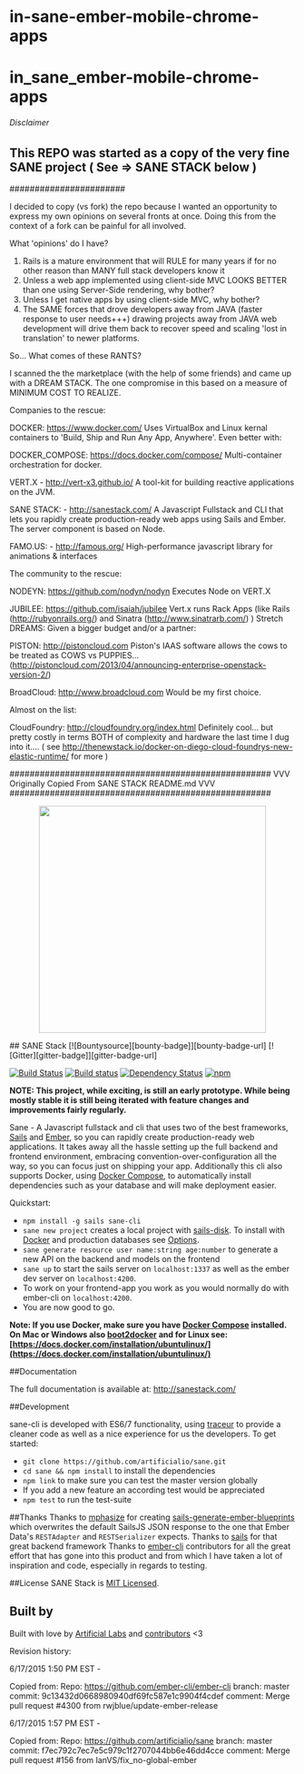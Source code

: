 # in-sane-ember-mobile-chrome-apps

# in_sane_ember-mobile-chrome-apps

###### Disclaimer #####
## This REPO was started as a copy of the very fine SANE project ( See => SANE STACK below )
#######################

I decided to copy (vs fork) the repo because I wanted an opportunity to express my own opinions on several fronts at once. Doing this from the context of a fork can be painful for all involved.

What 'opinions' do I have?

1) Rails is a mature environment that will RULE for many years if for no other reason than MANY full stack developers know it
2) Unless a web app implemented using client-side MVC LOOKS BETTER than one using Server-Side rendering, why bother?
3) Unless I get native apps by using client-side MVC, why bother?
4) The SAME forces that drove developers away from JAVA (faster response to user needs+++) drawing projects away from JAVA web development will drive them back to recover speed and scaling 'lost in translation' to newer platforms.

So... What comes of these RANTS?

I scanned the the marketplace (with the help of some friends) and came up with a DREAM STACK. The one compromise in this based on a measure of MINIMUM COST TO REALIZE.

Companies to the rescue:

DOCKER: https://www.docker.com/
    Uses VirtualBox and Linux kernal containers to 'Build, Ship and Run Any App, Anywhere'. Even better with:

DOCKER_COMPOSE: https://docs.docker.com/compose/
    Multi-container orchestration for docker.

VERT.X - http://vert-x3.github.io/
    A tool-kit for building reactive applications on the JVM.

SANE STACK: - http://sanestack.com/
    A Javascript Fullstack and CLI that lets you rapidly create production-ready web apps using Sails and Ember. The server component is based on Node.

FAMO.US: - http://famous.org/
    High-performance javascript library for animations & interfaces

The community to the rescue:

NODEYN: https://github.com/nodyn/nodyn
    Executes Node on VERT.X

JUBILEE: https://github.com/isaiah/jubilee
    Vert.x runs Rack Apps (like Rails (http://rubyonrails.org/) and Sinatra (http://www.sinatrarb.com/) )
Stretch DREAMS: Given a bigger budget and/or a partner:

PISTON: http://pistoncloud.com
  Piston's IAAS software allows the cows to be treated as COWS vs PUPPIES... (http://pistoncloud.com/2013/04/announcing-enterprise-openstack-version-2/)

BroadCloud: http://www.broadcloud.com
  Would be my first choice.

Almost on the list:

CloudFoundry: http://cloudfoundry.org/index.html
    Definitely cool... but pretty costly in terms BOTH of complexity and hardware the last time I dug into it....
    ( see http://thenewstack.io/docker-on-diego-cloud-foundrys-new-elastic-runtime/ for more )

####################################################
VVV Originally Copied From SANE STACK README.md VVV
####################################################

<p align="center">
  <img src="https://camo.githubusercontent.com/b8ecf54b15f51c7c992d6fce003b661c96d8acec/68747470733a2f2f63646e2e7261776769742e636f6d2f6172746966696369616c696f2f73616e652f67682d70616765732f5f696e636c756465732f73616e652d6c6f676f2e737667" width="400"/>
</p>
## SANE Stack [![Bountysource][bounty-badge]][bounty-badge-url] [![Gitter][gitter-badge]][gitter-badge-url]

[![Build Status][travis-badge]][travis-badge-url] [![Build status][appveyor-badge]][appveyor-badge-url]  [![Dependency Status][david-badge]][david-badge-url] [![npm][npm-badge]][npm-badge-url]

**NOTE: This project, while exciting, is still an early prototype. While being mostly stable it is still being iterated with feature changes and improvements fairly regularly.**

Sane - A Javascript fullstack and cli that uses two of the best frameworks, [Sails](http://sailsjs.org/) and [Ember](http://emberjs.com/), so you can rapidly create production-ready web applications. It takes away all the hassle setting up the full backend and frontend environment, embracing convention-over-configuration all the way, so you can focus just on shipping your app. Additionally this cli also supports Docker, using [Docker Compose](https://docs.docker.com/compose/), to automatically install dependencies such as your database and will make deployment easier.

Quickstart:
* `npm install -g sails sane-cli`
* `sane new project` creates a local project with [sails-disk](https://github.com/balderdashy/sails-disk). To install with [Docker](https://www.docker.com/) and production databases see [Options](http://sanestack.com/#sane-stack-options).
* `sane generate resource user name:string age:number` to generate a new API on the backend and models on the frontend
* `sane up` to start the sails server on `localhost:1337` as well as the ember dev server on `localhost:4200`.
* To work on your frontend-app you work as you would normally do with ember-cli on `localhost:4200`.
* You are now good to go.

**Note: If you use Docker, make sure you have [Docker Compose](http://docs.docker.com/compose/) installed. On Mac or Windows also [boot2docker](http://boot2docker.io/) and for Linux see: [https://docs.docker.com/installation/ubuntulinux/](https://docs.docker.com/installation/ubuntulinux/)**

##Documentation

The full documentation is available at: http://sanestack.com/

##Development

sane-cli is developed with ES6/7 functionality, using [traceur](https://github.com/google/traceur-compiler) to provide a cleaner code as well as a nice experience for us the developers.
To get started:
* `git clone https://github.com/artificialio/sane.git`
* `cd sane && npm install` to install the dependencies
* `npm link` to make sure you can test the master version globally
* If you add a new feature an according test would be appreciated
* `npm test` to run the test-suite

##Thanks
Thanks to [mphasize](https://github.com/mphasize) for creating [sails-generate-ember-blueprints](https://github.com/mphasize/sails-generate-ember-blueprints) which overwrites the default SailsJS JSON response to the one that Ember Data's `RESTAdapter` and `RESTSerializer` expects.
Thanks to [sails](https://github.com/balderdashy/sails) for that great backend framework
Thanks to [ember-cli](https://github.com/stefanpenner/ember-cli) contributors for all the great effort that has gone into this product and from which I have taken a lot of inspiration and code, especially in regards to testing.

##License
SANE Stack is [MIT Licensed](https://github.com/artificialio/sails-ember-starter-kit/blob/master/LICENSE.md).

## Built by

[gitter-badge]: https://badges.gitter.im/Join+Chat.svg
[gitter-badge-url]: https://gitter.im/artificialio/sane?utm_source=badge&utm_medium=badge&utm_campaign=pr-badge&utm_content=badge
[travis-badge]: https://travis-ci.org/artificialio/sane.svg?branch=master
[travis-badge-url]: https://travis-ci.org/artificialio/sane
[david-badge]: https://img.shields.io/david/artificialio/sane.svg?style=flat
[david-badge-url]: https://david-dm.org/artificialio/sane
[appveyor-badge]: https://ci.appveyor.com/api/projects/status/oku88ae3kxddbw14/branch/master?svg=true
[appveyor-badge-url]: https://ci.appveyor.com/project/Globegitter/sane/branch/master
[npm-badge]: https://img.shields.io/npm/v/sane-cli.svg
[npm-badge-url]: https://www.npmjs.com/package/sane-cli
[bounty-badge]: https://www.bountysource.com/badge/team?team_id=58969&amp;style=bounties_received
[bounty-badge-url]: https://www.bountysource.com/teams/sane-stack?utm_source=Sane%20Stack&utm_medium=shield&utm_campaign=raised
[code-climate-badge]: https://codeclimate.com/github/artificialio/sane/badges/gpa.svg
[code-climate-badge-url]: https://codeclimate.com/github/artificialio/sane

Built with love by [Artificial Labs](http://artificial.io/) and [contributors](https://github.com/artificialio/sane/graphs/contributors) <3

Revision history:

6/17/2015 1:50 PM EST -

Copied from:
  Repo: https://github.com/ember-cli/ember-cli
  branch: master
  commit: 9c13432d0668980940df69fc587e1c9904f4cdef
  comment: Merge pull request #4300 from rwjblue/update-ember-release

6/17/2015 1:57 PM EST -

Copied from:
    Repo: https://github.com/artificialio/sane
    branch: master
    commit: f7ec792c7ec7e5c979c1f2707044bb6e46dd4cce
    comment: Merge pull request #156 from IanVS/fix_no-global-ember